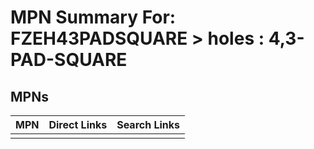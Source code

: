 



# MPN Summary For: FZEH43PADSQUARE > holes : 4,3-PAD-SQUARE

## MPNs
  

|MPN|Direct Links|Search Links|
| :--- | :--- | :--- |
||||
